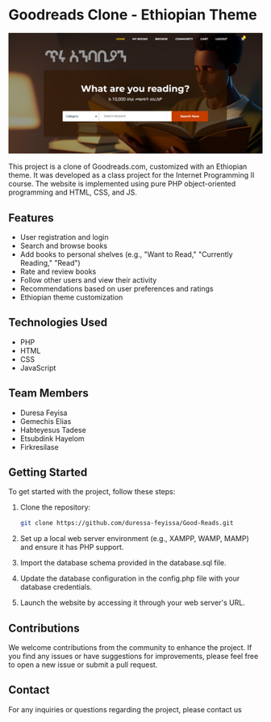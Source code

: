 # Goodreads Clone - Ethiopian Theme

![Home Page Screenshot](screenshot.png)

This project is a clone of Goodreads.com, customized with an Ethiopian theme. It was developed as a class project for the Internet Programming II course. The website is implemented using pure PHP object-oriented programming and HTML, CSS, and JS.

## Features

- User registration and login
- Search and browse books
- Add books to personal shelves (e.g., "Want to Read," "Currently Reading," "Read")
- Rate and review books
- Follow other users and view their activity
- Recommendations based on user preferences and ratings
- Ethiopian theme customization

## Technologies Used

- PHP
- HTML
- CSS
- JavaScript

## Team Members

- Duresa Feyisa
- Gemechis Elias
- Habteyesus Tadese
- Etsubdink Hayelom
- Firkresilase

## Getting Started

To get started with the project, follow these steps:

1. Clone the repository:

   ```bash
   git clone https://github.com/duressa-feyissa/Good-Reads.git

   ```

2. Set up a local web server environment (e.g., XAMPP, WAMP, MAMP) and ensure it has PHP support.

3. Import the database schema provided in the database.sql file.

4. Update the database configuration in the config.php file with your database credentials.

5. Launch the website by accessing it through your web server's URL.

## Contributions

We welcome contributions from the community to enhance the project. If you find any issues or have suggestions for improvements, please feel free to open a new issue or submit a pull request.

## Contact

For any inquiries or questions regarding the project, please contact us
